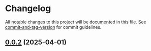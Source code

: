 # Changelog

All notable changes to this project will be documented in this file. See [commit-and-tag-version](https://github.com/absolute-version/commit-and-tag-version) for commit guidelines.

## [0.0.2](https://github.com/awslabs/utilities-for-model-context-protocol-with-aws-lambda/compare/v0.0.1...v0.0.2) (2025-04-01)
